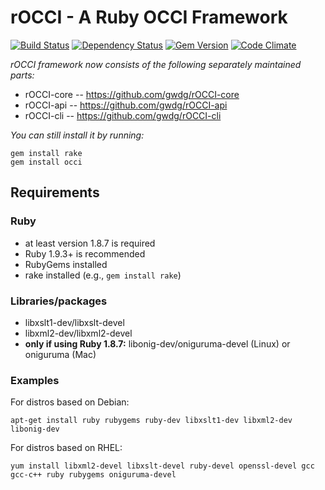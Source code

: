 rOCCI - A Ruby OCCI Framework
=================================

[![Build Status](https://secure.travis-ci.org/gwdg/rOCCI.png)](http://travis-ci.org/gwdg/rOCCI)
[![Dependency Status](https://gemnasium.com/gwdg/rOCCI.png)](https://gemnasium.com/gwdg/rOCCI)
[![Gem Version](https://fury-badge.herokuapp.com/rb/occi.png)](https://badge.fury.io/rb/occi)
[![Code Climate](https://codeclimate.com/github/gwdg/rOCCI.png)](https://codeclimate.com/github/gwdg/rOCCI)

_rOCCI framework now consists of the following separately maintained parts:_
* rOCCI-core -- https://github.com/gwdg/rOCCI-core
* rOCCI-api  -- https://github.com/gwdg/rOCCI-api
* rOCCI-cli  -- https://github.com/gwdg/rOCCI-cli

_You can still install it by running:_
~~~
gem install rake
gem install occi
~~~

Requirements
------------

### Ruby
* at least version 1.8.7 is required
* Ruby 1.9.3+ is recommended
* RubyGems installed
* rake installed (e.g., `gem install rake`)

### Libraries/packages
* libxslt1-dev/libxslt-devel
* libxml2-dev/libxml2-devel
* **only if using Ruby 1.8.7:** libonig-dev/oniguruma-devel (Linux) or oniguruma (Mac)

### Examples
For distros based on Debian:
~~~
apt-get install ruby rubygems ruby-dev libxslt1-dev libxml2-dev libonig-dev
~~~

For distros based on RHEL:
~~~
yum install libxml2-devel libxslt-devel ruby-devel openssl-devel gcc gcc-c++ ruby rubygems oniguruma-devel
~~~